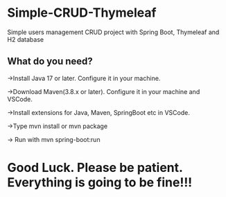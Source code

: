 # Simple-CRUD-Thymeleaf
Simple users management CRUD project with Spring Boot, Thymeleaf and H2 database

## What do you need?

->Install Java 17 or later. Configure it in your machine.

->Download Maven(3.8.x or later). Configure it in your machine and VSCode.

->Install extensions for Java, Maven, SpringBoot etc in VSCode.

->Type mvn install or mvn package

-> Run with mvn spring-boot:run

# Good Luck. Please be patient. Everything is going to be fine!!!
